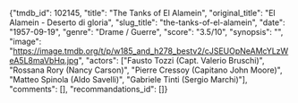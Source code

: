{"tmdb_id": 102145, "title": "The Tanks of El Alamein", "original_title": "El Alamein - Deserto di gloria", "slug_title": "the-tanks-of-el-alamein", "date": "1957-09-19", "genre": "Drame / Guerre", "score": "3.5/10", "synopsis": "", "image": "https://image.tmdb.org/t/p/w185_and_h278_bestv2/cJSEUOpNeAMcYLzWeA5L8maVbHq.jpg", "actors": ["Fausto Tozzi (Capt. Valerio Bruschi)", "Rossana Rory (Nancy Carson)", "Pierre Cressoy (Capitano John Moore)", "Matteo Spinola (Aldo Savelli)", "Gabriele Tinti (Sergio Marchi)"], "comments": [], "recommandations_id": []}